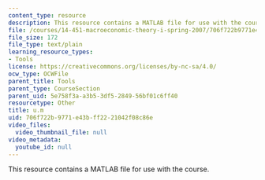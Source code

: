```yaml
---
content_type: resource
description: This resource contains a MATLAB file for use with the course.
file: /courses/14-451-macroeconomic-theory-i-spring-2007/706f722b9771e43bff2221042f08c86e_u.m
file_size: 172
file_type: text/plain
learning_resource_types:
- Tools
license: https://creativecommons.org/licenses/by-nc-sa/4.0/
ocw_type: OCWFile
parent_title: Tools
parent_type: CourseSection
parent_uid: 5e758f3a-a3b5-3df5-2849-56bf01c6ff40
resourcetype: Other
title: u.m
uid: 706f722b-9771-e43b-ff22-21042f08c86e
video_files:
  video_thumbnail_file: null
video_metadata:
  youtube_id: null
---
```

This resource contains a MATLAB file for use with the course.